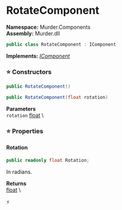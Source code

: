 # RotateComponent

**Namespace:** Murder.Components \
**Assembly:** Murder.dll

```csharp
public class RotateComponent : IComponent
```

**Implements:** _[IComponent](../..//Bang/Components/IComponent.html)_

### ⭐ Constructors
```csharp
public RotateComponent()
```

```csharp
public RotateComponent(float rotation)
```

**Parameters** \
`rotation` [float](https://learn.microsoft.com/en-us/dotnet/api/System.Single?view=net-7.0) \

### ⭐ Properties
#### Rotation
```csharp
public readonly float Rotation;
```

In radians.

**Returns** \
[float](https://learn.microsoft.com/en-us/dotnet/api/System.Single?view=net-7.0) \


⚡